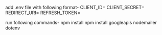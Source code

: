 add .env file
with following format-
CLIENT_ID=
CLIENT_SECRET=
REDIRECT_URI=
REFRESH_TOKEN=

run following commands-
npm install
npm install googleapis nodemailer dotenv
